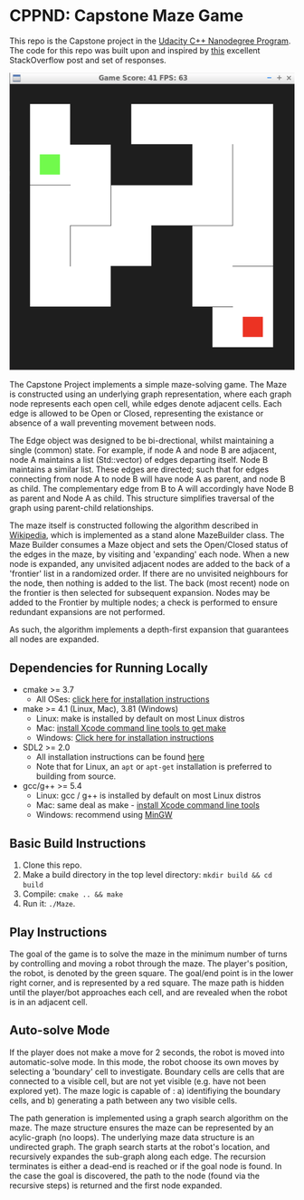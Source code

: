 # CPPND: Capstone Maze Game 

This repo is the Capstone project in the [Udacity C++ Nanodegree Program](https://www.udacity.com/course/c-plus-plus-nanodegree--nd213). The code for this repo was built upon and inspired by [this](https://codereview.stackexchange.com/questions/212296/snake-game-in-c-with-sdl) excellent StackOverflow post and set of responses.

<img src="maze_game.png"/>

The Capstone Project implements a simple maze-solving game. The Maze is constructed using an underlying graph representation, where each graph node represents each open cell, while edges denote adjacent cells. Each edge is allowed to be Open or Closed, representing the existance or absence of a wall preventing movement between nods. 

The Edge object was designed to be bi-drectional, whilst maintaining a single (common) state. For example, if node A and node B are adjacent, node A maintains a list (Std::vector) of edges departing itself. Node B maintains a similar list. These edges are directed; such that for edges connecting from node A to node B will have node A as parent, and node B as child. The complementary edge from B to A will accordingly have Node B as parent and Node A as child. This structure simplifies traversal of the graph using parent-child relationships.

The maze itself is constructed following the algorithm described in [Wikipedia](https://en.wikipedia.org/wiki/Maze_generation_algorithm), which is implemented as a stand alone MazeBuilder class. The Maze Builder consumes a Maze object and sets the Open/Closed status of the edges in the maze, by visiting and 'expanding' each node. When a new node is expanded, any unvisited adjacent nodes are added to the back of a 'frontier' list in a randomized order. If there are no unvisited neighbours for the node, then nothing is added to the list. The back (most recent) node on the frontier is then selected for subsequent expansion. Nodes may be added to the Frontier by multiple nodes; a check is performed to ensure redundant expansions are not performed.

As such, the algorithm implements a depth-first expansion that guarantees all nodes are expanded.

## Dependencies for Running Locally
* cmake >= 3.7
  * All OSes: [click here for installation instructions](https://cmake.org/install/)
* make >= 4.1 (Linux, Mac), 3.81 (Windows)
  * Linux: make is installed by default on most Linux distros
  * Mac: [install Xcode command line tools to get make](https://developer.apple.com/xcode/features/)
  * Windows: [Click here for installation instructions](http://gnuwin32.sourceforge.net/packages/make.htm)
* SDL2 >= 2.0
  * All installation instructions can be found [here](https://wiki.libsdl.org/Installation)
  * Note that for Linux, an `apt` or `apt-get` installation is preferred to building from source.
* gcc/g++ >= 5.4
  * Linux: gcc / g++ is installed by default on most Linux distros
  * Mac: same deal as make - [install Xcode command line tools](https://developer.apple.com/xcode/features/)
  * Windows: recommend using [MinGW](http://www.mingw.org/)

## Basic Build Instructions

1. Clone this repo.
2. Make a build directory in the top level directory: `mkdir build && cd build`
3. Compile: `cmake .. && make`
4. Run it: `./Maze`.


## Play Instructions 
The goal of the game is to solve the maze in the minimum number of turns by controlling and moving a robot through the maze. The player's position, the robot,  is denoted by the green square. The goal/end point is in the lower right corner, and is represented by a red square. The maze path is hidden until the player/bot approaches each cell, and are revealed when the robot is in an adjacent cell.

## Auto-solve Mode
If the player does not make a move for 2 seconds, the robot is moved into automatic-solve mode. In this mode, the robot choose its own moves by selecting a 'boundary' cell to investigate. Boundary cells are cells that are connected to a visible cell, but are not yet visible (e.g. have not been explored yet). The maze logic is capable of :
a) identifiying the boundary cells, and
b) generating a path between any two visible cells. 

The path generation is implemented using a graph search algorithm on the maze. The maze structure ensures the maze can be represented by an acylic-graph (no loops). The underlying maze data structure is an undirected graph. The graph search starts at the robot's location, and recursively expandes the sub-graph along each edge. The recursion terminates is either a dead-end is reached or if the goal node is found. In the case the goal is discovered, the path to the node (found via the recursive steps) is returned and the first node expanded. 


